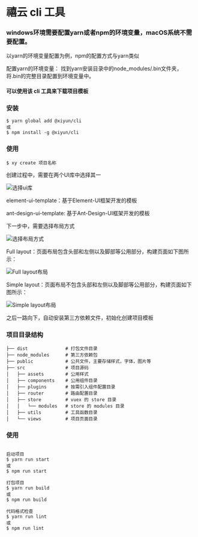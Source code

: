 # 禧云 cli 工具

### windows环境需要配置yarn或者npm的环境变量，macOS系统不需要配置。
以yarn的环境变量配置为例，npm的配置方式与yarn类似

 配置yarn的环境变量： 找到yarn安装目录中的node_modules/.bin文件夹，将.bin的完整目录配置到环境变量中。

#### 可以使用该 cli 工具来下载项目模板

### 安装

```shell
$ yarn global add @xiyun/cli
或
$ npm install -g @xiyun/cli
```

### 使用

```shell
$ xy create 项目名称
```
创建过程中，需要在两个UI库中选择其一

![选择ui库](https://github.com/xiyun-international/xy/blob/master/packages/cli/pictures/ui.png)

element-ui-template：基于Element-UI框架开发的模板

ant-design-ui-template: 基于Ant-Design-UI框架开发的模板

下一步中，需要选择布局方式

![选择布局方式](https://github.com/xiyun-international/xy/blob/master/packages/cli/pictures/layout.png)

Full layout：页面布局包含头部和左侧以及脚部等公用部分，构建页面如下图所示：

![Full layout布局](https://github.com/xiyun-international/xy/blob/master/packages/cli/pictures/full.png)

Simple layout：页面布局不包含头部和左侧以及脚部等公用部分，构建页面如下图所示：

![Simple layout布局](https://github.com/xiyun-international/xy/blob/master/packages/cli/pictures/simple.png)


之后一路向下，自动安装第三方依赖文件，初始化创建项目模板

### 项目目录结构

```
├── dist              # 打包文件目录
├── node_modules      # 第三方依赖包
├── public            # 公共文件，主要存储样式，字体，图片等
├── src               # 项目源码
│   ├── assets        # 公用样式
│   ├── components    # 公用组件目录
│   ├── plugins       # 按需引入组件配置目录
│   ├── router        # 路由配置目录
│   ├── store         # vuex 的 store 目录
│   │   └── modules   # store 的 modules 目录
│   ├── utils         # 工具函数目录
│   └── views         # 项目页面目录
```
### 使用

```shell

启动项目
$ yarn run start
或
$ npm run start

打包项目
$ yarn run build
或
$ npm run build

代码格式检查
$ yarn run lint
或
$ npm run lint

```


